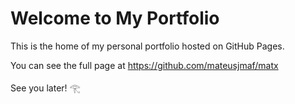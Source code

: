 # Welcome to My Portfolio

This is the home of my personal portfolio hosted on GitHub Pages.

You can see the full page at https://github.com/mateusjmaf/matx

See you later! 𓂀
